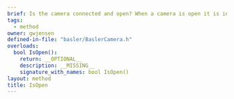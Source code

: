 ```yaml
---
brief: Is the camera connected and open? When a camera is open it is in a state that settings can be set and retrieved on it.
tags:
  - method
owner: gwjensen
defined-in-file: "basler/BaslerCamera.h"
overloads:
  bool IsOpen():
    return: __OPTIONAL__
    description: __MISSING__
    signature_with_names: bool IsOpen()
layout: method
title: IsOpen
---
```

